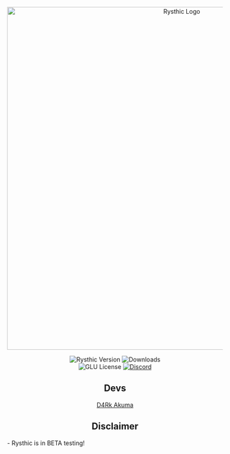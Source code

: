 <div align="center">

  <p>
    <img width="800" src="https://media.discordapp.net/attachments/940045428039254068/945086031420600320/3f3a2d6cb639b81576a96e86ff3d5dd1-removebg-preview.png" alt="Rysthic Logo">
  </p>

  <p>
    <img src="https://img.shields.io/badge/RYS-v1.0.1-blueviolet" alt="Rysthic Version">
    <img src="https://img.shields.io/github/downloads/rysthicmc/RYS-Public/total?color=blueviolet&label=Downloads&logo=github" alt="Downloads">
    <br>
    <img src="https://img.shields.io/github/license/rysthicmc/RYS-Public?color=blueviolet&label=License&logo=github" alt="GLU License">
    <a href="https://discord.gg/nSKNhuPsh9"><img src="https://img.shields.io/discord/940045427561087057?color=blueviolet&label=Rysthic&logo=discord&logoColor=white" alt="Discord"></a>
  </p>

## Devs

  [D4Rk Akuma](https://twitter.com/akuma_d4rk)

  
## Disclaimer
  <p align="left">
    - Rysthic is in BETA testing!
  </p>
